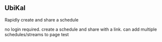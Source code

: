 UbiKal
-------
Rapidly create and share a schedule

no login required. create a schedule and share with a link. can add multiple schedules/streams to page
 test
